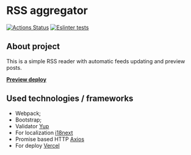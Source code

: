 # RSS aggregator
[![Actions Status](https://github.com/ovsy1/frontend-project-lvl3/workflows/hexlet-check/badge.svg)](https://github.com/ovsy1/frontend-project-lvl3/actions)
[![Eslinter tests](https://github.com/ovsy1/frontend-project-lvl3/workflows/checkLinter/badge.svg)](https://github.com/ovsy1/frontend-project-lvl3/actions)


## About project
This is a simple RSS reader with automatic feeds updating and preview posts.

**[Preview deploy](https://frontend-project-lvl3-phi-ten.vercel.app/)**

## Used technologies / frameworks
* Webpack;
* Bootstrap;
* Validator [Yup](https://github.com/jquense/yup)
* For localization [i18next](https://www.i18next.com/)
* Promise based HTTP [Axios](https://github.com/axios/axios)
* For deploy [Vercel](https://vercel.com/)